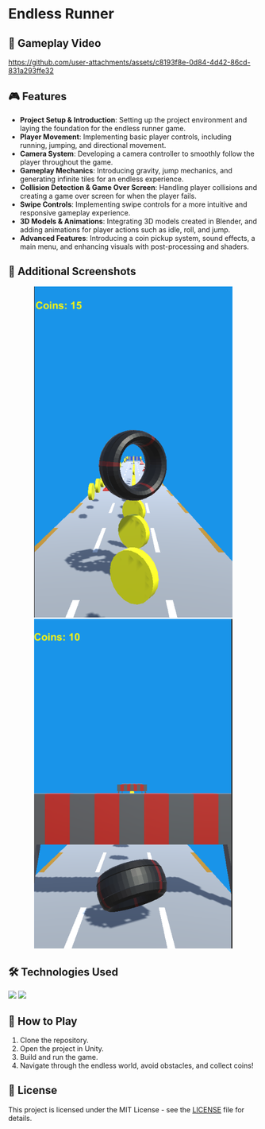 # Endless Runner

## 🎥 Gameplay Video


https://github.com/user-attachments/assets/c8193f8e-0d84-4d42-86cd-831a293ffe32

## 🎮 Features

- **Project Setup & Introduction**: Setting up the project environment and laying the foundation for the endless runner game.
- **Player Movement**: Implementing basic player controls, including running, jumping, and directional movement.
- **Camera System**: Developing a camera controller to smoothly follow the player throughout the game.
- **Gameplay Mechanics**: Introducing gravity, jump mechanics, and generating infinite tiles for an endless experience.
- **Collision Detection & Game Over Screen**: Handling player collisions and creating a game over screen for when the player fails.
- **Swipe Controls**: Implementing swipe controls for a more intuitive and responsive gameplay experience.
- **3D Models & Animations**: Integrating 3D models created in Blender, and adding animations for player actions such as idle, roll, and jump.
- **Advanced Features**: Introducing a coin pickup system, sound effects, a main menu, and enhancing visuals with post-processing and shaders.

## 📸 Additional Screenshots

<p align="center">
  <img src="https://github.com/SERAP-KEREM/Endless-Game/blob/main/Assets/GameImages/1.png" alt="Game Screenshot 1" width="400">
  <img src="https://github.com/SERAP-KEREM/Endless-Game/blob/main/Assets/GameImages/2.png" alt="Game Screenshot 2" width="400">
</p>


## 🛠 Technologies Used

![](https://img.shields.io/badge/Unity-100000?style=for-the-badge&logo=unity&logoColor=white) ![](https://img.shields.io/badge/C%23-239120?style=for-the-badge&logo=c-sharp&logoColor=white)

## 🔧 How to Play

1. Clone the repository.
2. Open the project in Unity.
3. Build and run the game.
4. Navigate through the endless world, avoid obstacles, and collect coins!

## 📄 License
This project is licensed under the MIT License - see the [LICENSE](https://github.com/SERAP-KEREM/SERAP-KEREM/blob/main/MIT%20License.txt) file for details.
